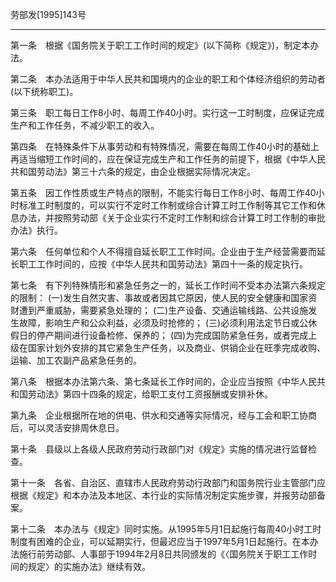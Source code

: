 劳部发[1995]143号
___
第一条　根据《国务院关于职工工作时间的规定》(以下简称《规定》)，制定本办法。

第二条　本办法适用于中华人民共和国境内的企业的职工和个体经济组织的劳动者(以下统称职工)。

第三条　职工每日工作8小时、每周工作40小时。实行这一工时制度，应保证完成生产和工作任务，不减少职工的收入。

第四条　在特殊条件下从事劳动和有特殊情况，需要在每周工作40小时的基础上再适当缩短工作时间的，应在保证完成生产和工作任务的前提下，根据《中华人民共和国劳动法》第三十六条的规定，由企业根据实际情况决定。

第五条　因工作性质或生产特点的限制，不能实行每日工作8小时、每周工作40小时标准工时制度的，可以实行不定时工作制或综合计算工时工作制等其它工作和休息办法，并按照劳动部《关于企业实行不定时工作制和综合计算工时工作制的审批办法》执行。

第六条　任何单位和个人不得擅自延长职工工作时间。企业由于生产经营需要而延长职工工作时间的，应按《中华人民共和国劳动法》第四十一条的规定执行。

第七条　有下列特殊情形和紧急任务之一的，延长工作时间不受本办法第六条规定的限制：
(一)发生自然灾害、事故或者因其它原因，使人民的安全健康和国家资财遭到严重威胁，需要紧急处理的；
(二)生产设备、交通运输线路、公共设施发生故障，影响生产和公众利益，必须及时抢修的；
(三)必须利用法定节日或公休假日的停产期间进行设备检修、保养的；
(四)为完成国防紧急任务，或者完成上级在国家计划外安排的其它紧急生产任务，以及商业、供销企业在旺季完成收购、运输、加工农副产品紧急任务的。

第八条　根据本办法第六条、第七条延长工作时间的，企业应当按照《中华人民共和国劳动法》第四十四条的规定，给职工支付工资报酬或安排补休。

第九条　企业根据所在地的供电、供水和交通等实际情况，经与工会和职工协商后，可以灵活安排周休息日。

第十条　县级以上各级人民政府劳动行政部门对《规定》实施的情况进行监督检查。

第十一条　各省、自治区、直辖市人民政府劳动行政部门和国务院行业主管部门应根据《规定》和本办法及本地区、本行业的实际情况制定实施步骤，并报劳动部备案。

第十二条　本办法与《规定》同时实施。从1995年5月1日起施行每周40小时工时制度有困难的企业，可以延期实行，但最迟应当于1997年5月1日起施行。在本办法施行前劳动部、人事部于1994年2月8日共同颁发的《〈国务院关于职工工作时间的规定〉的实施办法》继续有效。